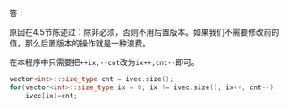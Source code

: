 答：

原因在4.5节陈述过：除非必须，否则不用后置版本。如果我们不需要修改前的值，那么后置版本的操作就是一种浪费。

在本程序中只需要把`++ix,--cnt`改为`ix++,cnt--`即可。

```cpp
vector<int>::size_type cnt = ivec.size();
for(vector<int>::size_type ix = 0; ix != ivec.size(); ix++, cnt--)
	ivec[ix]=cnt;
```

